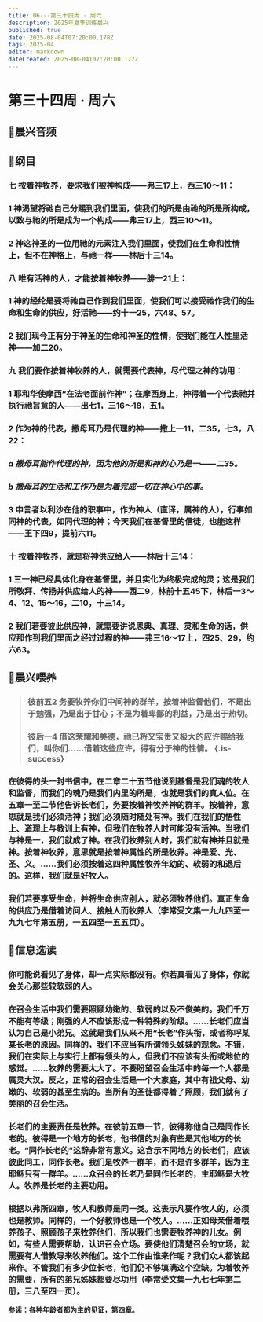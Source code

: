 ```yaml
---
title: 06---第三十四周 · 周六
description: 2025年夏季训练晨兴
published: true
date: 2025-08-04T07:20:00.178Z
tags: 2025-04
editor: markdown
dateCreated: 2025-08-04T07:20:00.177Z
---
```


# 第三十四周 · 周六
## 🎵晨兴音频

## 📖纲目

### 七    按着神牧养，要求我们被神构成——弗三17上，西三10～11：

### 1    神渴望将祂自己分赐到我们里面，使我们的所是由祂的所是所构成，以致与祂的所是成为一个构成——弗三17上，西三10～11。

### 2    神这神圣的一位用祂的元素注入我们里面，使我们在生命和性情上，但不在神格上，与祂一样——林后十三14。

### 八    唯有活神的人，才能按着神牧养——腓一21上：

### 1    神的经纶是要将祂自己作到我们里面，使我们可以接受祂作我们的生命和生命的供应，好活祂——约十一25，六48、57。

### 2    我们现今正有分于神圣的生命和神圣的性情，使我们能在人性里活神——加二20。

### 九    我们要作按着神牧养的人，就需要代表神，尽代理之神的功用：

### 1    耶和华使摩西“在法老面前作神”；在摩西身上，神得着一个代表祂并执行祂旨意的人——出七1，三16～18，五1。

### 2    作为神的代表，撒母耳乃是代理的神——撒上一11，二35，七3，八22：

### *a    撒母耳能作代理的神，因为他的所是和神的心乃是一——二35。*

### *b    撒母耳的生活和工作乃是为着完成一切在神心中的事。*

### 3    申言者以利沙在他的职事中，作为神人（直译，属神的人），行事如同神的代表，如同代理的神；今天我们在基督里的信徒，也能这样——王下四9，提前六11。

### 十    按着神牧养，就是将神供应给人——林后十三14：

### 1    三一神已经具体化身在基督里，并且实化为终极完成的灵；这是我们所敬拜、传扬并供应给人的神——西二9，林前十五45下，林后一3～4、12、15～16，二10，十三14。

### 2    我们若要彼此供应神，就需要讲说恩典、真理、灵和生命的话，供应那作到我们里面之经过过程的神——弗三16～17上，四25、29，约六63。

## 📖晨兴喂养

>### **彼前五2    务要牧养你们中间神的群羊，按着神监督他们，不是出于勉强，乃是出于甘心；不是为着卑鄙的利益，乃是出于热切。**
>
>### **彼后一4    借这荣耀和美德，祂已将又宝贵又极大的应许赐给我们，叫你们……借着这些应许，得有分于神的性情。** {.is-success}

### 在彼得的头一封书信中，在二章二十五节他说到基督是我们魂的牧人和监督，而我们的魂乃是我们内里的所是，也就是我们的真人位。在五章一至二节他告诉长老们，务要按着神牧养神的群羊。按着神，意思就是我们必须活神；我们必须随时随处有神。我们在我们的悟性上、道理上与教训上有神，但我们在牧养人时可能没有活神。当我们与神是一，我们就成了神。在我们牧养别人时，我们就有神并且就是神。按着神牧养，意思就是按着神属性的所是牧养。神是爱、光、圣、义。……我们必须按着这四种属性牧养年幼的、软弱的和退后的。这样，我们就是好牧人。

### 我们若要享受生命，并将生命供应别人，就必须牧养他们。真正生命的供应乃是借着访问人、接触人而牧养人（李常受文集一九九四至一九九七年第五册，一五四至一五五页）。

## 📖信息选读

### 你可能说看见了身体，却一点实际都没有。你若真看见了身体，你就会关心那些较软弱的人。

### 在召会生活中我们需要照顾幼嫩的、软弱的以及不俊美的。我们千万不能有等级；刚强的人不应该形成一种特殊的阶级。……长老们应当认为自己是小弟兄。这就是我们从来不用“长老”作头衔，或者称呼某某长老的原因。同样的，我们不应当有所谓领头姊妹的观念。不错，我们在实际上与实行上都有领头的人，但我们不应该有头衔或地位的感觉。……牧养的需要太大了。不要盼望召会生活中的每一个人都是属灵大汉。反之，正常的召会生活是一个大家庭，其中有祖父母、幼嫩的、软弱的甚至生病的。当所有的圣徒都得着了照顾，我们就有了美丽的召会生活。

### 长老们的主要责任是牧养。在彼前五章一节，彼得称他自己是同作长老的。彼得是一个地方的长老，他书信的对象有些是其他地方的长老。“同作长老的”这辞非常有意义。这含示不同地方的长老们，应该彼此同工，同作长老。我们是牧养一群羊，而不是许多群羊，因为主耶稣只有一群羊。……众召会的长老乃是同作长老的，主耶稣是大牧人。牧养是长老的主要功用。

### 根据以弗所四章，牧人和教师是同一类。这表示凡要作牧人的，必须也是教师。同样的，一个好教师也是一个牧人。……正如母亲借着喂养孩子、照顾孩子来牧养他们，所以我们也需要牧养神的儿女。例如，有些人需要帮助，认识召会立场。要使他们清楚召会的立场，就需要有人借教导来牧养他们。这个工作由谁来作呢？我们众人都该起来作。不管我们有多少位长老，他们仍不够填满这个空缺。为着牧养的需要，所有的弟兄姊妹都要尽功用（李常受文集一九七七年第二册，三八至四一页）。

**参读：各种年龄者都为主的见证，第四章。**
<!-- Google tag (gtag.js) -->
<script async src="https://www.googletagmanager.com/gtag/js?id=G-1P8709Z16T"></script>
<script>
  window.dataLayer = window.dataLayer || [];
  function gtag(){dataLayer.push(arguments);}
  gtag('js', new Date());

  gtag('config', 'G-1P8709Z16T');
</script>